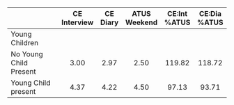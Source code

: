 
|                      | CE<br>Interview |  CE<br>Diary | ATUS<br>Weekend | CE:Int<br>%ATUS | CE:Dia<br>%ATUS |
| -------------------- | :----------: | :----------: | :----------: | :----------: | :----------: |
| Young Children       |              |              |              |              |              |
| No Young Child Present |         3.00 |         2.97 |         2.50 |       119.82 |       118.72 |
| Young Child present  |         4.37 |         4.22 |         4.50 |        97.13 |        93.71 |

